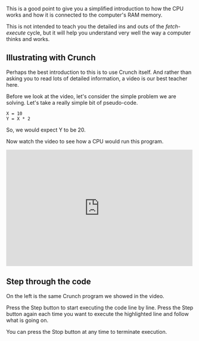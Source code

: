 This is a good point to give you a simplified introduction to how the CPU works and how it is connected to the computer's RAM memory.

This is not intended to teach you the detailed ins and outs of the *fetch-execute* cycle, but it will help you understand very well the way a computer thinks and works.

## Illustrating with Crunch
Perhaps the best introduction to this is to use Crunch itself. And rather than asking you to read lots of detailed information, a video is our best teacher here.

Before we look at the video, let's consider the simple problem we are solving. Let's take a really simple bit of pseudo-code.

```
X = 10
Y = X * 2
```

So, we would expect Y to be 20. 

Now watch the video to see how a CPU would run this program.

<iframe src="https://player.vimeo.com/video/130090893" width="500" height="313" frameborder="0" webkitallowfullscreen mozallowfullscreen allowfullscreen></iframe>

## Step through the code
On the left is the same Crunch program we showed in the video.

Press the Step button to start executing the code line by line. Press the Step button again each time you want to execute the highlighted line and follow what is going on.

You can press the Stop button at any time to terminate execution.
